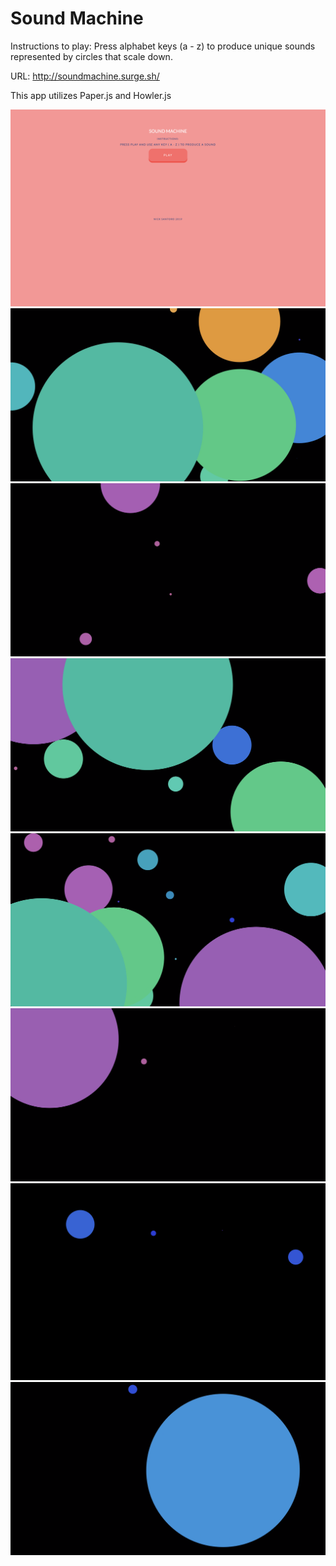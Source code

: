 # Sound Machine 

Instructions to play: 
Press alphabet keys (a - z) to produce unique sounds represented by circles that scale down.

URL: http://soundmachine.surge.sh/

This app utilizes Paper.js and Howler.js

![landing page](screenshots/screenshot8.png)
![screenshot one](screenshots/screenshot1.png)
![screenshot two](screenshots/screenshot2.png)
![screenshot three](screenshots/screenshot3.png)
![screenshot four](screenshots/screenshot4.png)
![screenshot five](screenshots/screenshot5.png)
![screenshot six](screenshots/screenshot6.png)
![screenshot seven](screenshots/screenshot7.png)
